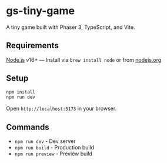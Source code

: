 # gs-tiny-game

A tiny game built with Phaser 3, TypeScript, and Vite.

## Requirements

[Node.js](https://nodejs.org/) v16+ — Install via `brew install node` or from [nodejs.org](https://nodejs.org/)

## Setup

```bash
npm install
npm run dev
```

Open `http://localhost:5173` in your browser.

## Commands

- `npm run dev` - Dev server
- `npm run build` - Production build
- `npm run preview` - Preview build